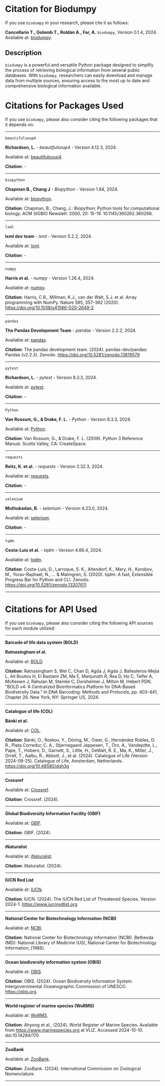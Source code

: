# Citation for Biodumpy
If you use `biodumpy` in your research, please cite it as follows:

**Cancellario T., Golomb T., Roldán A., Far, A.** `biodumpy`, Version 0.1.4, 2024.
Available at: [biodumpy](https://pypi.org/project/biodumpy/).

## Description
`biodumpy` is a powerful and versatile Python package designed to simplify the process of retrieving biological information from several public databases. With `biodumpy`, researchers can easily download and manage data from multiple sources, ensuring access to the most up to date and comprehensive biological information available.


# Citations for Packages Used
If you use `biodumpy`, please also consider citing the following packages that it depends on:

---
`beautifulsoup4`

**Richardson, L.** - *beautifulsoup4* - Version 4.12.3, 2024. 

Available at: [beautifulsoup4](https://pypi.org/project/beautifulsoup4/).

**Citation**: -

---
`biopython`

**Chapman B., Chang J** - *Biopython* - Version 1.84, 2024. 

Available at: [biopython](https://pypi.org/project/biopython/).

**Citation**: Chapman, B., Chang, J.: Biopython: Python tools for computational biology. ACM SIGBIO Newslett. 2000, 20: 15-19. 10.1145/360262.360268.

---
`lxml`

**lxml dev team** - *lxml* - Version 5.2.2, 2024. 

Available at: [lxml](https://pypi.org/project/lxml/).

**Citation**: -

---
`numpy`

**Harris et al.** - *numpy* - Version 1.26.4, 2024. 

Available at: [numpy](https://pypi.org/project/numpy/1.26.4/).

**Citation**: Harris, C.R., Millman, K.J., van der Walt, S.J. et al. Array programming with NumPy. Nature 585, 357–362 (2020). https://doi.org/10.1038/s41586-020-2649-2

---
`pandas`

**The Pandas Development Team** - *pandas* - Version 2.2.2, 2024. 

Available at: [pandas](https://pypi.org/project/pandas/).

**Citation**: The pandas development team. (2024). pandas-dev/pandas: Pandas (v2.2.3). Zenodo. https://doi.org/10.5281/zenodo.13819579

---
`pytest`

**Richardson, L.** - *pytest* - Version 8.3.3, 2024. 

Available at: [pytest](https://pypi.org/project/pytest/).

**Citation**: -

---
`Python`

**Van Rossum, G., & Drake, F. L.** - *Python* - Version 8.3.3, 2024. 

Available at: [Python](https://www.python.org/).

**Citation**: Van Rossum, G., & Drake, F. L. (2009). Python 3 Reference Manual. Scotts Valley, CA: CreateSpace.

---
`requests`

**Reitz, K. et al.** - *requests* - Version 2.32.3, 2024. 

Available at: [requests](https://pypi.org/project/requests/).

**Citation**: -

---
`selenium`

**Muthukadan, B.** - *selenium* - Version 4.23.0, 2024. 

Available at: [selenium](https://pypi.org/project/selenium/).

**Citation**: -

---
`tqdm`

**Costa-Luis et al.** - *tqdm* - Version 4.66.4, 2024. 

Available at: [tqdm](https://pypi.org/project/tqdm/).

**Citation**: Costa-Luis, D., Larroque, S. K., Altendorf, K., Mary, H., Korobov, M., Yorav-Raphael, N., ... & Malmgren, S. (2020). tqdm: A fast, Extensible Progress Bar for Python and CLI. Zenodo. https://doi.org/10.5281/zenodo.13207611

---

# Citations for API Used
If you use `biodumpy`, please also consider citing the following API sources for each module utilized:

---
**Barcode of life data system (BOLD)**

**Ratnasingham et al.**

Available at: [BOLD](https://boldsystems.org/index.php).

**Citation**: Ratnasingham S, Wei C, Chan D, Agda J, Agda J, Ballesteros-Mejia L, Ait Boutou H, El Bastami ZM, Ma E, Manjunath R, Rea D, Ho C, Telfer A, McKeown J, Rahulan M, Steinke C, Dorsheimer J, Milton M, Hebert PDN. "BOLD v4: A Centralized Bioinformatics Platform for DNA-Based Biodiversity Data." In DNA Barcoding: Methods and Protocols, pp. 403-441, Chapter 26. New York, NY: Springer US, 2024.

---
**Catalogue of life (COL)**

**Bánki et al.**

Available at: [COL](https://www.catalogueoflife.org/).

**Citation**: Bánki, O., Roskov, Y., Döring, M., Ower, G., Hernández Robles, D. R., Plata Corredor, C. A., Stjernegaard Jeppesen, T., Örn, A., Vandepitte, L., Pape, T., Hobern, D., Garnett, S., Little, H., DeWalt, R. E., Ma, K., Miller, J., Orrell, T., Aalbu, R., Abbott, J., et al. (2024). Catalogue of Life (Version 2024-09-25). Catalogue of Life, Amsterdam, Netherlands. https://doi.org/10.48580/dgh3g

---
**Crossref**

Available at: [Crossref](https://www.crossref.org/).

**Citation**: Crossref. (2024).

---
**Global Biodiversity Information Facility (GBIF)**

Available at: [GBIF](https://www.gbif.org/).

**Citation**: GBIF. (2024).

---
**iNaturalist**

Available at: [iNaturalist](https://www.inaturalist.org/).

**Citation**: iNaturalist. (2024).

---
**IUCN Red List**

Available at: [IUCN](https://www.iucnredlist.org/).

**Citation**: IUCN. (2024). The IUCN Red List of Threatened Species. Version 2024-1. https://www.iucnredlist.org.

---
**National Center for Biotechnology Information (NCBI)**

Available at: [NCBI](https://www.ncbi.nlm.nih.gov/).

**Citation**: National Center for Biotechnology Information (NCBI). Bethesda (MD): National Library of Medicine (US), National Center for Biotechnology Information; [1988]. 

---
**Ocean biodiversity information system (OBIS)**

Available at: [OBIS](https://obis.org/).

**Citation**: OBIS. (2024). Ocean Biodiversity Information System. Intergovernmental Oceanographic Commission of UNESCO. https://obis.org.

---
**World register of marine species (WoRMS)**

Available at: [WoRMS](https://www.marinespecies.org/).

**Citation**: Ahyong et al., (2024). World Register of Marine Species. Available from https://www.marinespecies.org at VLIZ. Accessed 2024-10-10. doi:10.14284/170

---
**ZooBank**

Available at: [ZooBank](https://zoobank.org/).

**Citation**: ZooBank. (2024). International Commission on Zoological Nomenclature.

---

